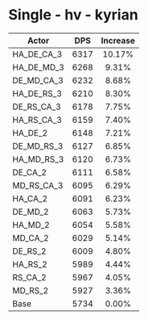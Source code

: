 # Single - hv - kyrian
| Actor | DPS | Increase |
|---|:---:|:---:|
|HA_DE_CA_3|6317|10.17%|
|HA_DE_MD_3|6268|9.31%|
|DE_MD_CA_3|6232|8.68%|
|HA_DE_RS_3|6210|8.30%|
|DE_RS_CA_3|6178|7.75%|
|HA_RS_CA_3|6159|7.40%|
|HA_DE_2|6148|7.21%|
|DE_MD_RS_3|6127|6.85%|
|HA_MD_RS_3|6120|6.73%|
|DE_CA_2|6111|6.58%|
|MD_RS_CA_3|6095|6.29%|
|HA_CA_2|6091|6.23%|
|DE_MD_2|6063|5.73%|
|HA_MD_2|6054|5.58%|
|MD_CA_2|6029|5.14%|
|DE_RS_2|6009|4.80%|
|HA_RS_2|5989|4.44%|
|RS_CA_2|5967|4.05%|
|MD_RS_2|5927|3.36%|
|Base|5734|0.00%|

